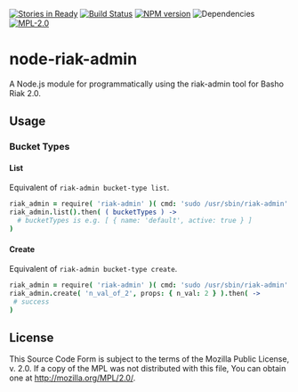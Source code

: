 [![Stories in Ready](https://badge.waffle.io/joukou/node-riak-admin.png?label=ready&title=Ready)](https://waffle.io/joukou/node-riak-admin) [![Build Status](https://travis-ci.org/joukou/node-riak-admin.svg?branch=master)](https://travis-ci.org/joukou/node-riak-admin) [![NPM version](https://badge.fury.io/js/riak-admin.svg)](http://badge.fury.io/js/node-riak-admin) ![Dependencies](https://david-dm.org/joukou/node-riak-admin.png) [![MPL-2.0](http://img.shields.io/badge/license-MPL--2.0-brightgreen.svg)](#license)

node-riak-admin
===============

A Node.js module for programmatically using the riak-admin tool for Basho Riak
2.0.

## Usage

### Bucket Types

#### List

Equivalent of `riak-admin bucket-type list`.

```coffeescript
riak_admin = require( 'riak-admin' )( cmd: 'sudo /usr/sbin/riak-admin' )
riak_admin.list().then( ( bucketTypes ) ->
  # bucketTypes is e.g. [ { name: 'default', active: true } ]
)
```

#### Create

Equivalent of `riak-admin bucket-type create`.

```coffeescript
riak_admin = require( 'riak-admin' )( cmd: 'sudo /usr/sbin/riak-admin' )
riak_admin.create( 'n_val_of_2', props: { n_val: 2 } ).then( ->
 # success
)
```

## License

This Source Code Form is subject to the terms of the Mozilla Public License,
v. 2.0. If a copy of the MPL was not distributed with this file, You can obtain
one at http://mozilla.org/MPL/2.0/.
